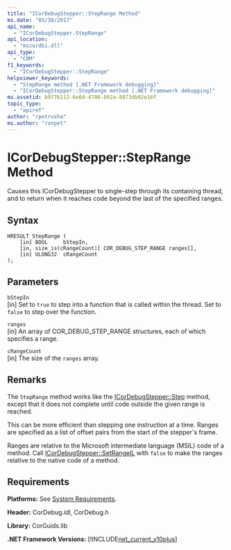 ```yaml
---
title: "ICorDebugStepper::StepRange Method"
ms.date: "03/30/2017"
api_name: 
  - "ICorDebugStepper.StepRange"
api_location: 
  - "mscordbi.dll"
api_type: 
  - "COM"
f1_keywords: 
  - "ICorDebugStepper::StepRange"
helpviewer_keywords: 
  - "StepRange method [.NET Framework debugging]"
  - "ICorDebugStepper::StepRange method [.NET Framework debugging]"
ms.assetid: b9776112-6e6d-4708-892a-8873db02e16f
topic_type: 
  - "apiref"
author: "rpetrusha"
ms.author: "ronpet"
---
```

# ICorDebugStepper::StepRange Method
Causes this ICorDebugStepper to single-step through its containing thread, and to return when it reaches code beyond the last of the specified ranges.  
  
## Syntax  
  
```  
HRESULT StepRange (  
    [in] BOOL     bStepIn,  
    [in, size_is(cRangeCount)] COR_DEBUG_STEP_RANGE ranges[],  
    [in] ULONG32  cRangeCount  
);  
```  
  
## Parameters  
 `bStepIn`  
 [in] Set to `true` to step into a function that is called within the thread. Set to `false` to step over the function.  
  
 `ranges`  
 [in] An array of COR_DEBUG_STEP_RANGE structures, each of which specifies a range.  
  
 `cRangeCount`  
 [in] The size of the `ranges` array.  
  
## Remarks  
 The `StepRange` method works like the [ICorDebugStepper::Step](../../../../docs/framework/unmanaged-api/debugging/icordebugstepper-step-method.md) method, except that it does not complete until code outside the given range is reached.  
  
 This can be more efficient than stepping one instruction at a time. Ranges are specified as a list of offset pairs from the start of the stepper's frame.  
  
 Ranges are relative to the Microsoft intermediate language (MSIL) code of a method. Call [ICorDebugStepper::SetRangeIL](../../../../docs/framework/unmanaged-api/debugging/icordebugstepper-setrangeil-method.md) with `false` to make the ranges relative to the native code of a method.  
  
## Requirements  
 **Platforms:** See [System Requirements](../../../../docs/framework/get-started/system-requirements.md).  
  
 **Header:** CorDebug.idl, CorDebug.h  
  
 **Library:** CorGuids.lib  
  
 **.NET Framework Versions:** [!INCLUDE[net_current_v10plus](../../../../includes/net-current-v10plus-md.md)]
